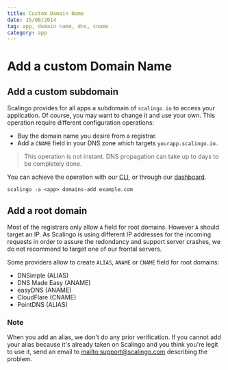 ```yaml
---
title: Custom Domain Name
date: 15/08/2014
tag: app, domain name, dns, cname
category: app
---
```


# Add a custom Domain Name

## Add a custom subdomain

Scalingo provides for all apps a subdomain of `scalingo.io` to access your application.
Of course, you may want to change it and use your own. This operation require different
configuration operations:

* Buy the domain name you desire from a registrar.
* Add a `CNAME` field in your DNS zone which targets `yourapp.scalingo.io.`

<blockquote class="info">
  This operation is not instant. DNS propagation can take up to days to be completely done.
</blockquote>

You can achieve the operation with our [CLI](http://cli.scalingo.com), or through our
[dashboard](https://my.scalingo.com).

```
scalingo -a <app> domains-add example.com
```

## Add a root domain

Most of the registrars only allow `A` field for root domains. However `A` should target an IP. As Scalingo
is using different IP addresses for the incoming requests in order to assure the redondancy and support
server crashes, we do not recommend to target one of our frontal servers.

Some providers allow to create `ALIAS`, `ANAME` or `CNAME` field for root domains:

* DNSimple (ALIAS)
* DNS Made Easy (ANAME)
* easyDNS (ANAME)
* CloudFlare (CNAME)
* PointDNS (ALIAS)

### Note

When you add an alias, we don't do any prior verification. If you cannot add
your alias because it's already taken on Scalingo and you think you're legit
to use it, send an email to [mailto:support@scalingo.com](support.scalingo.com)
describing the problem.
